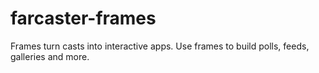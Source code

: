 # farcaster-frames
Frames turn casts into interactive apps. Use frames to build polls, feeds, galleries and more. 
